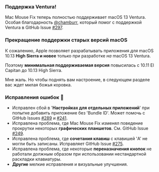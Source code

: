 ### Поддержка Ventura!
Mac Mouse Fix теперь полностью поддерживает macOS 13 Ventura.
Особая благодарность [@chamburr](https://github.com/chamburr), который помог с поддержкой Ventura в GitHub Issue [#297](https://github.com/noah-nuebling/mac-mouse-fix/issues/297).

### Прекращение поддержки старых версий macOS

К сожалению, Apple позволяет разрабатывать приложения _для_ macOS 10.13 **High Sierra и новее** только при разработке _на_ macOS 13 Ventura.

Поэтому **минимальная поддерживаемая версия** повысилась с 10.11 El Capitan до 10.13 High Sierra.

Мне жаль. Но чтобы поднять вам настроение, в следующем разделе вас ждет милая божья коровка.

### Исправления ошибок 🐞
- Исправлен сбой в '**Настройках для отдельных приложений**' при попытке добавить приложение без 'Bundle ID'. Может помочь с GitHub Issues [#289](https://github.com/noah-nuebling/mac-mouse-fix/issues/289) и [#241](https://github.com/noah-nuebling/mac-mouse-fix/issues/241).
- Исправлена проблема, где Mac Mouse Fix изменял поведение прокрутки некоторых **графических планшетов**. См. GitHub Issue [#249](https://github.com/noah-nuebling/mac-mouse-fix/issues/249).
- Исправлена проблема, где **сочетания клавиш** с клавишей 'A' не могли быть записаны. Исправляет GitHub Issue [#275](https://github.com/noah-nuebling/mac-mouse-fix/issues/275).
- Исправлена проблема, где некоторые **переназначения кнопок** не работали должным образом при использовании нестандартной раскладки клавиатуры.
- **Другие** мелкие исправления и визуальные улучшения.
